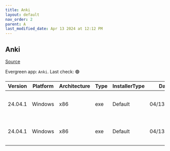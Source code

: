 ```yaml
---
title: Anki
layout: default
nav_order: 2
parent: A
last_modified_date: Apr 13 2024 at 12:12 PM
---
```


## Anki

[Source](https://github.com/ankitects/anki/)

Evergreen app: `Anki`. Last check: 🟢

| Version | Platform | Architecture | Type | InstallerType | Date       | Size      | URI                                                                                                                                                                                  |
| ------- | -------- | ------------ | ---- | ------------- | ---------- | --------- | ------------------------------------------------------------------------------------------------------------------------------------------------------------------------------------ |
| 24.04.1 | Windows  | x86          | exe  | Default       | 04/13/2024 | 125105944 | [https://github.com/ankitects/anki/releases/download/24.04.1/anki-24.04.1-windows-qt5.exe](https://github.com/ankitects/anki/releases/download/24.04.1/anki-24.04.1-windows-qt5.exe) |
| 24.04.1 | Windows  | x86          | exe  | Default       | 04/13/2024 | 152341992 | [https://github.com/ankitects/anki/releases/download/24.04.1/anki-24.04.1-windows-qt6.exe](https://github.com/ankitects/anki/releases/download/24.04.1/anki-24.04.1-windows-qt6.exe) |
